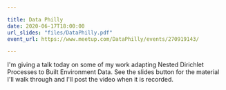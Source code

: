 ```yaml
---

title: Data Philly 
date: 2020-06-17T18:00:00
url_slides: "files/DataPhilly.pdf"
event_url: https://www.meetup.com/DataPhilly/events/270919143/

---
```


I'm giving a talk today on some of my work adapting Nested Dirichlet Processes to Built Environment Data. See the slides button for the material I'll walk through and I'll post the video when it is recorded.


